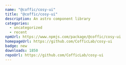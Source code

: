 ```yaml
---
name: "@coffic/cosy-ui"
title: "@coffic/cosy-ui"
description: An astro component library
categories:
  - uncategorized
  - recent
npmUrl: https://www.npmjs.com/package/@coffic/cosy-ui
homepageUrl: https://github.com/CofficLab/cosy-ui
badge: new
downloads: 1850
repoUrl: https://github.com/CofficLab/cosy-ui
---
```


